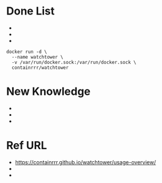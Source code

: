 # Done List

* 
* 
* 

```
docker run -d \
  --name watchtower \
  -v /var/run/docker.sock:/var/run/docker.sock \
  containrrr/watchtower
```

# New Knowledge

* 
* 
* 

# Ref URL

* https://containrrr.github.io/watchtower/usage-overview/
* 
* 
